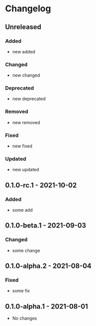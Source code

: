 # Changelog

## Unreleased

### Added
- new added

### Changed
- new changed

### Deprecated
- new deprecated

### Removed
- new removed

### Fixed
- new fixed

### Updated
- new updated


## 0.1.0-rc.1 - 2021-10-02

### Added
- some add

## 0.1.0-beta.1 - 2021-09-03

### Changed
- some change

## 0.1.0-alpha.2 - 2021-08-04

### Fixed
- some fix

## 0.1.0-alpha.1 - 2021-08-01
- No changes
